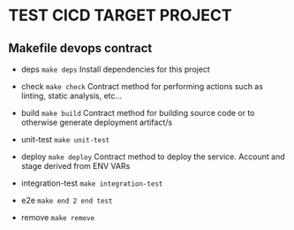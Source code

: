 # TEST CICD TARGET PROJECT
## Makefile devops contract

* deps
`make deps`
Install dependencies for this project


* check
`make check`
Contract method for performing actions such as linting, static analysis, etc...

* build
`make build`
Contract method for building source code or to otherwise generate deployment artifact/s

* unit-test
`make unit-test`

* deploy
`make deploy`
Contract method to deploy the service. Account and stage derived from ENV VARs

* integration-test
`make integration-test`

* e2e
`make end 2 end test`


* remove
`make remove`
